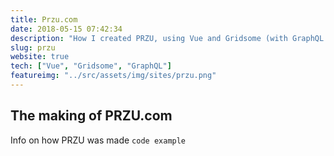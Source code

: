 ```yaml
---
title: Przu.com
date: 2018-05-15 07:42:34
description: "How I created PRZU, using Vue and Gridsome (with GraphQL and Markdown support)"
slug: przu
website: true
tech: ["Vue", "Gridsome", "GraphQL"]
featureimg: "../src/assets/img/sites/przu.png"
---
```


## The making of PRZU.com

Info on how PRZU was made
`code example`
